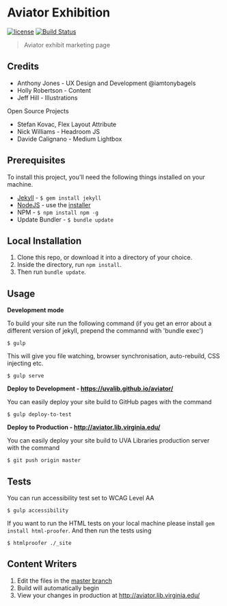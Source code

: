 # Aviator Exhibition

[![license][license-image]][license-url] [![Build Status][travis-image]][travis-url]
> Aviator exhibit marketing page

## Credits

* Anthony Jones - UX Design and Development @iamtonybagels
* Holly Robertson - Content
* Jeff Hill - Illustrations

Open Source Projects

* Stefan Kovac, Flex Layout Attribute
* Nick Williams - Headroom JS
* Davide Calignano - Medium Lightbox

## Prerequisites

To install this project, you'll need the following things installed on your machine.

* [Jekyll](http://jekyllrb.com/) - `$ gem install jekyll`
* [NodeJS](http://nodejs.org) - use the [installer](https://nodejs.org/en/download/)
* NPM - `$ npm install npm -g`
* Update Bundler - `$ bundle update`

## Local Installation

1. Clone this repo, or download it into a directory of your choice.
2. Inside the directory, run `npm install`.
3. Then run `bundle update`.

## Usage

**Development mode**

To build your site run the following command (if you get an error about a different version of jekyll, prepend the commannd with 'bundle exec')

```shell
$ gulp
```

This will give you file watching, browser synchronisation, auto-rebuild, CSS injecting etc.

```shell
$ gulp serve
```

**Deploy to Development - https://uvalib.github.io/aviator/**

You can easily deploy your site build to GitHub pages with the command
```shell
$ gulp deploy-to-test
```
**Deploy to Production - http://aviator.lib.virginia.edu/**

You can easily deploy your site build to UVA Libraries production server with the command
```shell
$ git push origin master
```

## Tests
You can run accessibility test set to WCAG Level AA
```shell
$ gulp accessibility
```

If you want to run the HTML tests on your local machine please install `gem install html-proofer`. And then run the tests using
```shell
$ htmlproofer ./_site
```

[license-image]: https://img.shields.io/badge/license-ISC-blue.svg
[license-url]: https://github.com/uvalib/aviator/blob/master/LICENSE
[travis-image]: https://travis-ci.org/uvalib/aviator.svg?branch=master
[travis-url]: https://travis-ci.org/uvalib/aviator

## Content Writers
1. Edit the files in the [master branch](https://github.com/uvalib/aviator/tree/master)
2. Build will automatically begin
3. View your changes in production at http://aviator.lib.virginia.edu/
